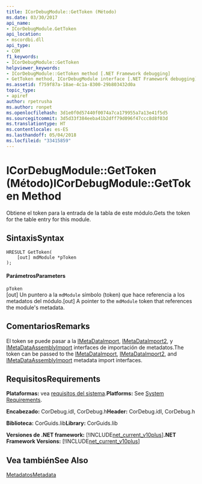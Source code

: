 ```yaml
---
title: ICorDebugModule::GetToken (Método)
ms.date: 03/30/2017
api_name:
- ICorDebugModule.GetToken
api_location:
- mscordbi.dll
api_type:
- COM
f1_keywords:
- ICorDebugModule::GetToken
helpviewer_keywords:
- ICorDebugModule::GetToken method [.NET Framework debugging]
- GetToken method, ICorDebugModule interface [.NET Framework debugging]
ms.assetid: f759f87a-18ae-4c1a-8300-29b803432d0a
topic_type:
- apiref
author: rpetrusha
ms.author: ronpet
ms.openlocfilehash: 3d1e0f0d57440f0074a7ca179955a7a13e41f5d5
ms.sourcegitcommit: 3d5d33f384eeba41b2dff79d096f47ccc8d8f03d
ms.translationtype: HT
ms.contentlocale: es-ES
ms.lasthandoff: 05/04/2018
ms.locfileid: "33415859"
---
```

# <a name="icordebugmodulegettoken-method"></a><span data-ttu-id="08cd6-102">ICorDebugModule::GetToken (Método)</span><span class="sxs-lookup"><span data-stu-id="08cd6-102">ICorDebugModule::GetToken Method</span></span>
<span data-ttu-id="08cd6-103">Obtiene el token para la entrada de la tabla de este módulo.</span><span class="sxs-lookup"><span data-stu-id="08cd6-103">Gets the token for the table entry for this module.</span></span>  
  
## <a name="syntax"></a><span data-ttu-id="08cd6-104">Sintaxis</span><span class="sxs-lookup"><span data-stu-id="08cd6-104">Syntax</span></span>  
  
```  
HRESULT GetToken(  
    [out] mdModule *pToken  
);  
```  
  
#### <a name="parameters"></a><span data-ttu-id="08cd6-105">Parámetros</span><span class="sxs-lookup"><span data-stu-id="08cd6-105">Parameters</span></span>  
 `pToken`  
 <span data-ttu-id="08cd6-106">[out] Un puntero a la `mdModule` símbolo (token) que hace referencia a los metadatos del módulo.</span><span class="sxs-lookup"><span data-stu-id="08cd6-106">[out] A pointer to the `mdModule` token that references the module's metadata.</span></span>  
  
## <a name="remarks"></a><span data-ttu-id="08cd6-107">Comentarios</span><span class="sxs-lookup"><span data-stu-id="08cd6-107">Remarks</span></span>  
 <span data-ttu-id="08cd6-108">El token se puede pasar a la [IMetaDataImport](../../../../docs/framework/unmanaged-api/metadata/imetadataimport-interface.md), [IMetaDataImport2](../../../../docs/framework/unmanaged-api/metadata/imetadataimport2-interface.md), y [IMetaDataAssemblyImport](../../../../docs/framework/unmanaged-api/metadata/imetadataassemblyimport-interface.md) interfaces de importación de metadatos.</span><span class="sxs-lookup"><span data-stu-id="08cd6-108">The token can be passed to the [IMetaDataImport](../../../../docs/framework/unmanaged-api/metadata/imetadataimport-interface.md), [IMetaDataImport2](../../../../docs/framework/unmanaged-api/metadata/imetadataimport2-interface.md), and [IMetaDataAssemblyImport](../../../../docs/framework/unmanaged-api/metadata/imetadataassemblyimport-interface.md) metadata import interfaces.</span></span>  
  
## <a name="requirements"></a><span data-ttu-id="08cd6-109">Requisitos</span><span class="sxs-lookup"><span data-stu-id="08cd6-109">Requirements</span></span>  
 <span data-ttu-id="08cd6-110">**Plataformas:** vea [requisitos del sistema](../../../../docs/framework/get-started/system-requirements.md).</span><span class="sxs-lookup"><span data-stu-id="08cd6-110">**Platforms:** See [System Requirements](../../../../docs/framework/get-started/system-requirements.md).</span></span>  
  
 <span data-ttu-id="08cd6-111">**Encabezado:** CorDebug.idl, CorDebug.h</span><span class="sxs-lookup"><span data-stu-id="08cd6-111">**Header:** CorDebug.idl, CorDebug.h</span></span>  
  
 <span data-ttu-id="08cd6-112">**Biblioteca:** CorGuids.lib</span><span class="sxs-lookup"><span data-stu-id="08cd6-112">**Library:** CorGuids.lib</span></span>  
  
 <span data-ttu-id="08cd6-113">**Versiones de .NET framework:** [!INCLUDE[net_current_v10plus](../../../../includes/net-current-v10plus-md.md)]</span><span class="sxs-lookup"><span data-stu-id="08cd6-113">**.NET Framework Versions:** [!INCLUDE[net_current_v10plus](../../../../includes/net-current-v10plus-md.md)]</span></span>  
  
## <a name="see-also"></a><span data-ttu-id="08cd6-114">Vea también</span><span class="sxs-lookup"><span data-stu-id="08cd6-114">See Also</span></span>  
 [<span data-ttu-id="08cd6-115">Metadatos</span><span class="sxs-lookup"><span data-stu-id="08cd6-115">Metadata</span></span>](../../../../docs/framework/unmanaged-api/metadata/index.md)

